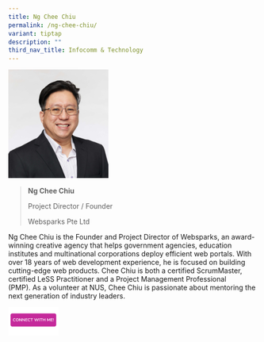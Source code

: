 ```yaml
---
title: Ng Chee Chiu
permalink: /ng-chee-chiu/
variant: tiptap
description: ""
third_nav_title: Infocomm & Technology
---
```

<p></p>
<div class="isomer-image-wrapper">
<img style="width: 40%;" height="auto" width="100%" alt="" src="/images/Profile Photos/Ng_Chee_Chiu_1_copy.jpg">
</div>
<p></p>
<blockquote>
<p><strong>Ng Chee Chiu</strong>
</p>
<p>Project Director / Founder</p>
<p>Websparks Pte Ltd</p>
</blockquote>
<p></p>
<p>Ng Chee Chiu is the Founder and Project Director of Websparks, an award-winning
creative agency that helps government agencies, education institutes and
multinational corporations deploy efficient web portals.&nbsp;With over
18 years of web development experience, he is focused on building cutting-edge
web products. Chee Chiu is both a certified ScrumMaster, certified LeSS
Practitioner and a Project Management Professional (PMP).&nbsp;As a volunteer
at NUS, Chee Chiu is passionate about mentoring the next generation of
industry leaders.</p>
<p></p>
<p></p><a class="isomer-image-wrapper" href="https://form.gov.sg/677f359055b304aff4ac675a"><img style="width: 20%;" height="auto" width="100%" alt="" src="/images/CONNECT_WITH_ME.png"></a>
<p></p>